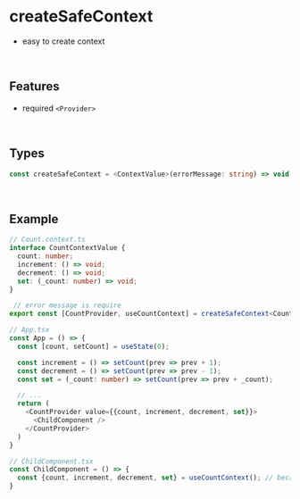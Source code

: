 # createSafeContext

- easy to create context

<br/>

## Features

- required `<Provider>`

<br/>

## Types

```typescript
const createSafeContext = <ContextValue>(errorMessage: string) => void;
```

<br/>

## Example

```typescript
// Count.context.ts
interface CountContextValue {
  count: number;
  increment: () => void;
  decrement: () => void;
  set: (_count: number) => void;
}

 // error message is require
export const [CountProvider, useCountContext] = createSafeContext<CountContextValue>('CountProvider is required!');

// App.tsx
const App = () => {
  const [count, setCount] = useState(0);

  const increment = () => setCount(prev => prev + 1);
  const decrement = () => setCount(prev => prev - 1);
  const set = (_count: number) => setCount(prev => prev + _count);

  // ...
  return (
    <CountProvider value={{count, increment, decrement, set}}>
      <ChildComponent />
    </CountProvider>
  )
}

// ChildComponent.tsx
const ChildComponent = () => {
  const {count, increment, decrement, set} = useCountContext(); // because of Provider is required!
}

```
